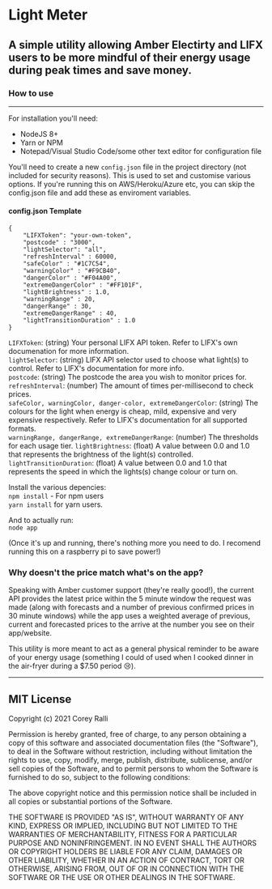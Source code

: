 # Light Meter

## A simple utility allowing Amber Electirty and LIFX users to be more mindful of their energy usage during peak times and save money.

### How to use
---

For installation you'll need:
- NodeJS 8+
- Yarn or NPM
- Notepad/Visual Studio Code/some other text editor for configuration file

You'll need to create a new ```config.json``` file in the project directory (not included for security reasons). This is used to set and customise various options. If you're running this on AWS/Heroku/Azure etc, you can skip the config.json file and add these as enviroment variables.

#### config.json Template
```
{
    "LIFXToken": "your-own-token",
    "postcode" : "3000",
    "lightSelector": "all",
    "refreshInterval" : 60000,
    "safeColor" : "#1C7C54",
    "warningColor" : "#F9CB40",
    "dangerColor" : "#F04A00",
    "extremeDangerColor" : "#FF101F",
    "lightBrightness" : 1.0,
    "warningRange" : 20,
    "dangerRange" : 30,
    "extremeDangerRange" : 40,
    "lightTransitionDuration" : 1.0
}
```

```LIFXToken```: (string) Your personal LIFX API token. Refer to LIFX's own documenation for more information.\
```lightSelector```: (string) LIFX API selector used to choose what light(s) to control. Refer to LIFX's documentation for more info.\
```postcode```: (string) The postcode the area you wish to monitor prices for.\
```refreshInterval```:  (number) The amount of times per-millisecond to check prices.\
```safeColor, warningColor, danger-color, extremeDangerColor```: (string) The colours for the light when energy is cheap, mild, expensive and very expensive respectively. Refer to LIFX's documentation for all supported formats.\
```warningRange, dangerRange, extremeDangerRange```: (number) The thresholds for each usage tier.
```lightBrightness```: (float) A value between 0.0 and 1.0 that represents the brightness of the light(s) controlled.\
```lightTransitionDuration```: (float) A value between 0.0 and 1.0 that represents the speed in which the lights(s) change colour or turn on.


Install the various depencies:\
```npm install``` - For npm users\
```yarn install``` for yarn users.

And to actually run:\
```node app```

(Once it's up and running, there's nothing more you need to do. I recomend running this on a raspberry pi to save power!)

### Why doesn't the price match what's on the app?
Speaking with Amber customer support (they're really good!), the current API provides the latest price within the 5 minute window the request was made (along with forecasts and a number of previous confirmed prices in 30 minute windows) while the app uses a weighted average of previous, current and forecasted prices to the arrive at the number you see on their app/website.

This utility is more meant to act as a general physical reminder to be aware of your energy usage (something I could of used when I cooked dinner in the air-fryer during a $7.50 period 😢).

***

## MIT License

Copyright (c) 2021 Corey Ralli

Permission is hereby granted, free of charge, to any person obtaining a copy
of this software and associated documentation files (the "Software"), to deal
in the Software without restriction, including without limitation the rights
to use, copy, modify, merge, publish, distribute, sublicense, and/or sell
copies of the Software, and to permit persons to whom the Software is
furnished to do so, subject to the following conditions:

The above copyright notice and this permission notice shall be included in all
copies or substantial portions of the Software.

THE SOFTWARE IS PROVIDED "AS IS", WITHOUT WARRANTY OF ANY KIND, EXPRESS OR
IMPLIED, INCLUDING BUT NOT LIMITED TO THE WARRANTIES OF MERCHANTABILITY,
FITNESS FOR A PARTICULAR PURPOSE AND NONINFRINGEMENT. IN NO EVENT SHALL THE
AUTHORS OR COPYRIGHT HOLDERS BE LIABLE FOR ANY CLAIM, DAMAGES OR OTHER
LIABILITY, WHETHER IN AN ACTION OF CONTRACT, TORT OR OTHERWISE, ARISING FROM,
OUT OF OR IN CONNECTION WITH THE SOFTWARE OR THE USE OR OTHER DEALINGS IN THE
SOFTWARE.